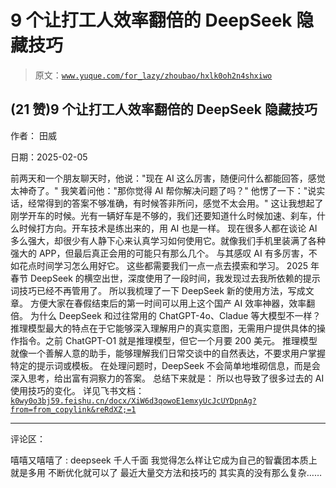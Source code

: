 # 9 个让打工人效率翻倍的 DeepSeek 隐藏技巧

> 原文：[`www.yuque.com/for_lazy/zhoubao/hxlk0oh2n4shxiwo`](https://www.yuque.com/for_lazy/zhoubao/hxlk0oh2n4shxiwo)

## (21 赞)9 个让打工人效率翻倍的 DeepSeek 隐藏技巧

作者： 田威

日期：2025-02-05

前两天和一个朋友聊天时，他说："现在 AI 这么厉害，随便问什么都能回答，感觉太神奇了。" 我笑着问他："那你觉得 AI 帮你解决问题了吗？"
他愣了一下："说实话，经常得到的答案不够准确，有时候答非所问，感觉不太会用。"
这让我想起了刚学开车的时候。光有一辆好车是不够的，我们还要知道什么时候加速、刹车，什么时候打方向。开车技术是练出来的，用 AI 也是一样。
现在很多人都在谈论 AI 多么强大，却很少有人静下心来认真学习如何使用它。就像我们手机里装满了各种强大的 APP，但最后真正会用的可能只有那么几个。
与其感叹 AI 有多厉害，不如花点时间学习怎么用好它。 这些都需要我们一点一点去摸索和学习。
2025 年春节 DeepSeek 的横空出世，深度使用了一段时间，我发现过去我所依赖的提示词技巧已经不再管用了。
所以我梳理了一下 DeepSeek 新的使用方法，写成文章。 方便大家在春假结束后的第一时间可以用上这个国产 AI 效率神器，效率翻倍。
为什么 DeepSeek 和过往常用的 ChatGPT-4o、Cladue 等大模型不一样？
推理模型最大的特点在于它能够深入理解用户的真实意图，无需用户提供具体的操作指令。之前 ChatGPT-O1 就是推理模型，但它一个月要 200 美元。
推理模型就像一个善解人意的助手，能够理解我们日常交谈中的自然表达，不要求用户掌握特定的提示词或模板。
在处理问题时，DeepSeek 不会简单地堆砌信息，而是会深入思考，给出富有洞察力的答案。 总结下来就是： 所以也导致了很多过去的 AI 使用技巧的变化。
详见飞书文档：[`k0wy0o3bj59.feishu.cn/docx/XiW6d3qowoE1emxyUcJcUYDpnAg?from=from_copylink&reRdXZ;=1`](https://k0wy0o3bj59.feishu.cn/docx/XiW6d3qowoE1emxyUcJcUYDpnAg?from=from_copylink&reRdXZ;=1)

* * *

评论区：

嘻嘻又嘻嘻了 : deepseek 千人千面 我觉得怎么样让它成为自己的智囊团本质上就是多用 不断优化就可以了 最近大量交方法和技巧的 其实真的没有那么复杂……